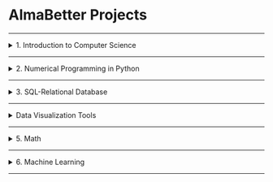 # AlmaBetter Projects

---

<details>
    <summary>1. Introduction to Computer Science</summary>
        <p align=center>
        The Introduction to Computer Programming project is designed to evaluate your understanding and practical application of fundamental programming concepts using Python. This assessment encompasses various topics, including data types, indexing, slicing, operators, in-built functions, statements, conditionals, loops, object-oriented programming, and exception handling. In addition, I will showcase my ability to create custom functions and tackle advanced looping concepts.
        </p>
</details>

---

<details>
    <summary>2. Numerical Programming in Python</summary>
        <h1 align=center>1. Web Scraping</h1>
        <p align=center>JustWatch is a popular platform that allows users to search for movies and TV shows across multiple streaming services like Netflix, Amazon Prime, Hulu, etc. For this assignment, you will be required to scrape movie and TV show data from JustWatch using Selenium, Python, and BeautifulSoup. Extract data from HTML, not by directly calling their APIs. Then, perform data filtering and analysis using Pandas, and finally, save the results to a CSV file.</p><br>
        <ln>
        <h1 align=center>2. EDA of Hotel Booking</h1>
        <p align =center>Exploratory Data Analysis (EDA) is a crucial step in the data analysis process.<br>
        The dataset comprises information about hotel bookings, including various attributes such as booking dates, customer demographics, booking channels, and reservation details. It encompasses both hotel types: resorts and city hotels.</p>
        <h4>Data Exploration</h4>
        - Data Cleaning<br>
        - Descriptice Statistics<br>
        - Distribution Analysis<br>
        - Temporal Trends<br>
        <h4>Insights and Trends</h4>
        - Seasonal Variations<br>
        - Booking Channels<br>
        - Cancellation Ptterns<br>
        - Booking Lead time<br>
        <h3 align=center>Conclusion</h3>
        <p align=center>Through comprehensive exploratory data analysis, valuable insights have been gleaned regarding hotel booking trends, customer behavior, and operational dynamics. These insights can inform strategic decision-making processes, ranging from revenue management to customer experience enhancement. Continued analysis and refinement of these findings will facilitate data-driven optimization of hotel operations and service delivery.</p>
</details>

---

<details>
    <summary>3. SQL-Relational Database</summary>
        <p>
        <!-- something about this project -->
        </p>
</details>

---

<details>
    <summary>Data Visualization Tools</summary>
        <p>
        <!-- something about this project -->
        </p>
</details>

---

<details>
    <summary>5. Math</summary>
        <p>
        <!-- something about this project -->
        </p>
</details>

---

<details>
    <summary>6. Machine Learning</summary>
        <p>
        <!-- something about this project -->
        </p>
</details>

---